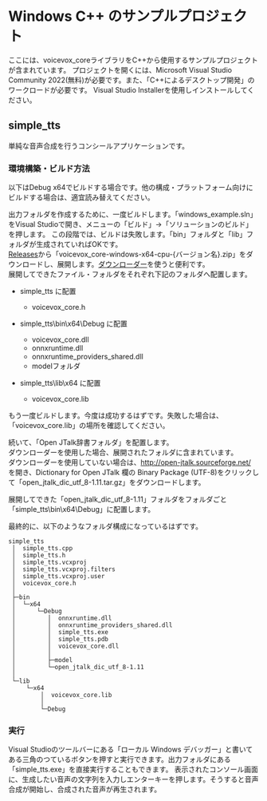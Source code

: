 # Windows C++ のサンプルプロジェクト

ここには、voicevox_coreライブラリをC++から使用するサンプルプロジェクトが含まれています。
プロジェクトを開くには、Microsoft Visual Studio Community 2022(無料)が必要です。また、「C++によるデスクトップ開発」のワークロードが必要です。
Visual Studio Installerを使用しインストールしてください。  

## simple_tts

単純な音声合成を行うコンシールアプリケーションです。

### 環境構築・ビルド方法

以下はDebug x64でビルドする場合です。他の構成・プラットフォーム向けにビルドする場合は、適宜読み替えてください。  

出力フォルダを作成するために、一度ビルドします。「windows_example.sln」をVisual Studioで開き、メニューの「ビルド」→「ソリューションのビルド」を押します。
この段階では、ビルドは失敗します。「bin」フォルダと「lib」フォルダが生成されていればOKです。  
[Releases](https://github.com/VOICEVOX/voicevox_core/releases/latest)から「voicevox_core-windows-x64-cpu-{バージョン名}.zip」をダウンロードし、展開します。[ダウンローダー](https://github.com/VOICEVOX/voicevox_core/blob/main/docs/downloads/download.md)を使うと便利です。  
展開してできたファイル・フォルダをそれぞれ下記のフォルダへ配置します。

- simple_tts に配置
  - voicevox_core.h

- simple_tts\bin\x64\Debug に配置
  - voicevox_core.dll
  - onnxruntime.dll
  - onnxruntime_providers_shared.dll
  - modelフォルダ

- simple_tts\lib\x64 に配置
  - voicevox_core.lib

もう一度ビルドします。今度は成功するはずです。失敗した場合は、「voicevox_core.lib」の場所を確認してください。

続いて、「Open JTalk辞書フォルダ」を配置します。  
ダウンローダーを使用した場合、展開されたフォルダに含まれています。  
ダウンローダーを使用していない場合は、http://open-jtalk.sourceforge.net/ を開き、Dictionary for Open JTalk 欄の Binary Package (UTF-8)をクリックして「open_jtalk_dic_utf_8-1.11.tar.gz」をダウンロードします。  

展開してできた「open_jtalk_dic_utf_8-1.11」フォルダをフォルダごと「simple_tts\bin\x64\Debug」に配置します。

最終的に、以下のようなフォルダ構成になっているはずです。
```
simple_tts
 │  simple_tts.cpp
 │  simple_tts.h
 │  simple_tts.vcxproj
 │  simple_tts.vcxproj.filters
 │  simple_tts.vcxproj.user
 │  voicevox_core.h
 │
 ├─bin
 │  └─x64
 │      └─Debug
 │         │  onnxruntime.dll
 │         │  onnxruntime_providers_shared.dll
 │         │  simple_tts.exe
 │         │  simple_tts.pdb
 │         │  voicevox_core.dll
 │         │
 │         ├─model
 │         └─open_jtalk_dic_utf_8-1.11
 │
 └─lib
     └─x64
         │  voicevox_core.lib
         │
         └─Debug
```

### 実行
Visual Studioのツールバーにある「ローカル Windows デバッガー」と書いてある三角のつているボタンを押すと実行できます。出力フォルダにある「simple_tts.exe」を直接実行することもできます。
表示されたコンソール画面に、生成したい音声の文字列を入力しエンターキーを押します。そうすると音声合成が開始し、合成された音声が再生されます。
